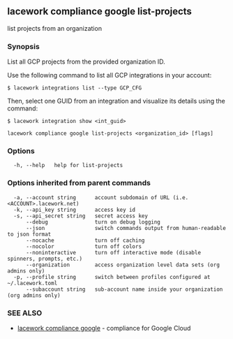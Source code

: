## lacework compliance google list-projects

list projects from an organization

### Synopsis

List all GCP projects from the provided organization ID.

Use the following command to list all GCP integrations in your account:

    $ lacework integrations list --type GCP_CFG

Then, select one GUID from an integration and visualize its details using the command:

    $ lacework integration show <int_guid>


```
lacework compliance google list-projects <organization_id> [flags]
```

### Options

```
  -h, --help   help for list-projects
```

### Options inherited from parent commands

```
  -a, --account string      account subdomain of URL (i.e. <ACCOUNT>.lacework.net)
  -k, --api_key string      access key id
  -s, --api_secret string   secret access key
      --debug               turn on debug logging
      --json                switch commands output from human-readable to json format
      --nocache             turn off caching
      --nocolor             turn off colors
      --noninteractive      turn off interactive mode (disable spinners, prompts, etc.)
      --organization        access organization level data sets (org admins only)
  -p, --profile string      switch between profiles configured at ~/.lacework.toml
      --subaccount string   sub-account name inside your organization (org admins only)
```

### SEE ALSO

* [lacework compliance google](lacework_compliance_google.md)	 - compliance for Google Cloud

